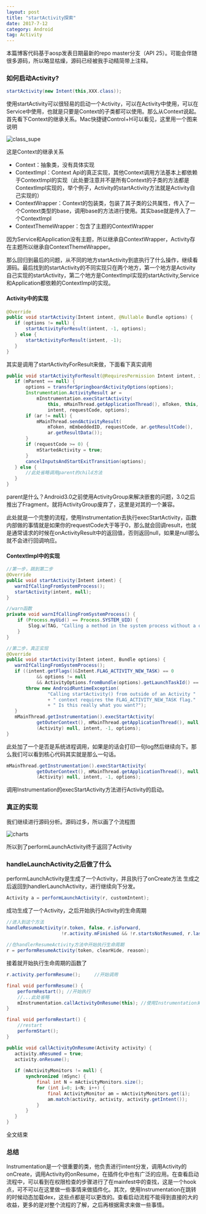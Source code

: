 ```yaml
---
layout: post
title: "startActivity探索"
date: 2017-7-12
category: Android
tag: Activity
---
```


本篇博客代码基于aosp发表日期最新的repo master分支（API 25）。可能会伴随很多源码，所以略显枯燥，源码已经被我手动精简带上注释。

### 如何启动Activity?

```java
startActivity(new Intent(this,XXX.class));
```

使用startActivity可以很轻易的启动一个Activity，可以在Activity中使用，可以在Service中使用，也就是只要是Context的子类都可以使用。那么从Context说起。首先看下Context的继承关系。Mac快捷键Control+H可以看见，这里用一个图来说明

![class_supe](/img/2017-7-12/class_super.png)

这是Context的继承关系

- Context：抽象类，没有具体实现
- ContextImpl：Context Api的真正实现，其他Context调用方法基本上都依赖于ContextImpl的实现（此处要注意并不是所有Context的子类的方法都是ContextImpl实现的，举个例子，Activity的startActivity方法就是Activity自己实现的）
- ContextWrapper：Context的包装类，包装了其子类的公共属性，传入了一个Context类型的base，调用base的方法进行使用。其实base就是传入了一个ContextImpl
- ContextThemeWrapper：包含了主题的ContextWrapper

因为Service和Application没有主题，所以继承自ContextWrapper，Activity存在主题所以继承自ContextThemeWrapper。

那么回归到最后的问题，从不同的地方startActivity到底执行了什么操作，继续看源码。最后找到的startActivity的不同实现只在两个地方，第一个地方是Activity自己实现的startActivity，第二个地方是ContextImpl实现的startActivity,Service和Application都依赖的ContextImpl的实现。

#### Activity中的实现

```java
@Override
public void startActivity(Intent intent, @Nullable Bundle options) {
   if (options != null) {
       startActivityForResult(intent, -1, options);
   } else {
       startActivityForResult(intent, -1);
   }
}
```

其实是调用了startActivityForResult来做，下面看下真实调用

```java
public void startActivityForResult(@RequiresPermission Intent intent, int requestCode, @Nullable Bundle options) {
   if (mParent == null) {
       options = transferSpringboardActivityOptions(options);
       Instrumentation.ActivityResult ar =
           mInstrumentation.execStartActivity(
               this, mMainThread.getApplicationThread(), mToken, this,
               intent, requestCode, options);
       if (ar != null) {
           mMainThread.sendActivityResult(
               mToken, mEmbeddedID, requestCode, ar.getResultCode(),
               ar.getResultData());
       }
       if (requestCode >= 0) {
           mStartedActivity = true;
       }
       cancelInputsAndStartExitTransition(options);
   } else {
       //此处省略调用parent的child方法
   }
}
```

parent是什么？Android3.0之前使用ActivityGroup来解决嵌套的问题，3.0之后推出了Fragment，就将ActivityGroup废弃了，这里是对其的一个兼容。

此处就是一个完整的流程，使用Instrumentation去执行execStartActivity，函数内部做的事情就是如果你的requestCode大于等于0，那么就会回调result，也就是通常请求的时候在onActivityResult中的返回值，否则返回null，如果是null那么就不会进行回调响应。

#### ContextImpl中的实现

```java
//第一步，跳到第二步
@Override
public void startActivity(Intent intent) {
   warnIfCallingFromSystemProcess();
   startActivity(intent, null);
}

//warn函数
private void warnIfCallingFromSystemProcess() {
    if (Process.myUid() == Process.SYSTEM_UID) {
        Slog.w(TAG, "Calling a method in the system process without a qualified user: " + Debug.getCallers(5));
    }
}

//第二步，真正实现
@Override
public void startActivity(Intent intent, Bundle options) {
   warnIfCallingFromSystemProcess();
   if ((intent.getFlags()&Intent.FLAG_ACTIVITY_NEW_TASK) == 0
           && options != null 
           && ActivityOptions.fromBundle(options).getLaunchTaskId() == -1) {
       throw new AndroidRuntimeException(
               "Calling startActivity() from outside of an Activity "
               + " context requires the FLAG_ACTIVITY_NEW_TASK flag."
               + " Is this really what you want?");
   }
   mMainThread.getInstrumentation().execStartActivity(
           getOuterContext(), mMainThread.getApplicationThread(), null,
           (Activity) null, intent, -1, options);
}
```

此处加了一个是否是系统进程调用，如果是的话会打印一句log然后继续向下。那么我们可以看到核心代码其实就是那么一句话。

```java
mMainThread.getInstrumentation().execStartActivity(
           getOuterContext(), mMainThread.getApplicationThread(), null,
           (Activity) null, intent, -1, options);
```

调用Instrumentation的execStartActivity方法进行Activity的启动。

### 真正的实现

我们继续进行源码分析。源码过多，所以画了个流程图

![charts](/img/2017-7-12/charts.png)

所以到了performLaunchActivity终于返回了Activity

### handleLaunchActivity之后做了什么

performLaunchActivity是生成了一个Activity，并且执行了onCreate方法
生成之后返回到handlerLaunchActivity，进行继续向下分发。

```java
Activity a = performLaunchActivity(r, customIntent);
```

成功生成了一个Activity，之后开始执行Activity的生命周期

```java
//进入到这个方法
handleResumeActivity(r.token, false, r.isForward,
                    !r.activity.mFinished && !r.startsNotResumed, r.lastProcessedSeq, reason);
                    
//在handlerResumeActivity方法中开始执行生命周期
r = performResumeActivity(token, clearHide, reason);
```

接着就开始执行生命周期的函数了

```java
r.activity.performResume();     //开始调用

final void performResume() {
    performRestart(); //开始执行
    //...此处省略
    mInstrumentation.callActivityOnResume(this); //使用Instrumentation来执行resume
}

final void performRestart() {
    //restart
    performStart(); 
}
```

```java
public void callActivityOnResume(Activity activity) {
   activity.mResumed = true;
   activity.onResume();
   
   if (mActivityMonitors != null) {
       synchronized (mSync) {
           final int N = mActivityMonitors.size();
           for (int i=0; i<N; i++) {
               final ActivityMonitor am = mActivityMonitors.get(i);
               am.match(activity, activity, activity.getIntent());
           }
       }
   }
}
```

全文结束

### 总结

Instrumentation是一个很重要的类，他负责进行intent分发，调用Activity的onCreate，调用Activity的onResume，在插件化中也有广泛的应用。在查看启动流程中，可以看到在权限检查的步骤进行了在mainfest中的查找，这是一个hook点，可不可以在这里做一些事情来做插件化。其次，使用Instrumentation在跳转的时候动态加载dex，这些点都是可以更改的。查看启动流程不能得到直接的大的收益，更多的是对整个流程的了解，之后再根据需求来做一些事情。


